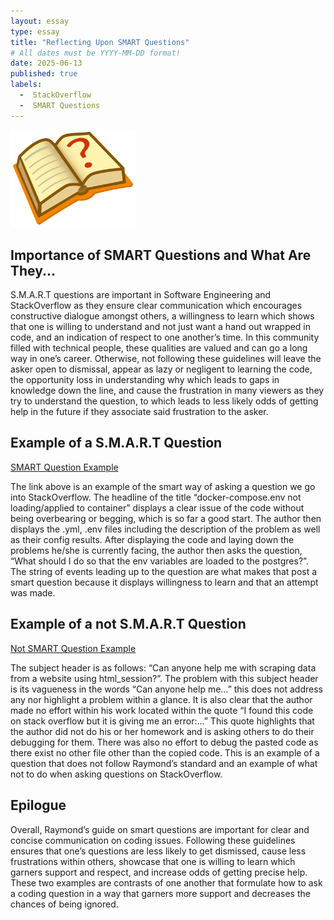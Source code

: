 ```yaml
---
layout: essay
type: essay
title: "Reflecting Upon SMART Questions"
# All dates must be YYYY-MM-DD format!
date: 2025-06-13
published: true
labels:
  -  StackOverflow
  -  SMART Questions
---
```


<img src="/img/QuestionBook.png" alt="Book w/ Question Mark" width="200">


## Importance of SMART Questions and What Are They...

S.M.A.R.T questions are important in Software Engineering and StackOverflow as they ensure clear communication which encourages constructive dialogue amongst others, 
a willingness to learn which shows that one is willing to understand and not just want a hand out wrapped in code, and an indication of respect to one another’s time. 
In this community filled with technical people, these qualities are valued and can go a long way in one’s career. 
Otherwise, not following these guidelines will leave the asker open to dismissal, appear as lazy or negligent to learning the code, 
the opportunity loss in understanding why which leads to gaps in knowledge down the line, and cause the frustration in many viewers as they try to understand the question, 
to which leads to less likely odds of getting help in the future if they associate said frustration to the asker. 

##  Example of a S.M.A.R.T Question
[SMART Question Example](https://stackoverflow.com/questions/79665515/docker-compose-env-not-loading-applied-to-container)

The link above is an example of the smart way of asking a question we go into StackOverflow. 
The headline of the title “docker-compose.env not loading/applied to container” displays a clear issue of the code without being overbearing or begging, which is so far a good start. 
The author then displays the .yml, .env files including the description of the problem as well as their config results. 
After displaying the code and laying down the problems he/she is currently facing, the author then asks the question, “What should I do so that the env variables are loaded to the postgres?”. 
The string of events leading up to the question are what makes that post a smart question because it displays willingness to learn and that an attempt was made. 

## Example of a not S.M.A.R.T Question
[Not SMART Question Example](https://stackoverflow.com/questions/79665475/can-anyone-help-me-with-scraping-data-from-a-website-using-html-session)

The subject header is as follows: “Can anyone help me with scraping data from a website using html_session?”. 
The problem with this subject header is its vagueness in the words “Can anyone help me…” this does not address any nor highlight a problem within a glance. 
It is also clear that the author made no effort within his work located within the quote “I found this code on stack overflow but it is giving me an error:...” 
This quote highlights that the author did not do his or her homework and is asking others to do their debugging for them. 
There was also no effort to debug the pasted code as there exist no other file other than the copied code. 
This is an example of a question that does not follow Raymond’s standard and an example of what not to do when asking questions on StackOverflow.

## Epilogue

Overall, Raymond’s guide on smart questions are important for clear and concise communication on coding issues. 
Following these guidelines ensures that one’s questions are less likely to get dismissed, 
cause less frustrations within others, showcase that one is willing to learn which garners support and respect, and increase odds of getting precise help. 
These two examples are contrasts of one another that formulate how to ask a coding question in a way that garners more support and decreases the chances of being ignored. 

